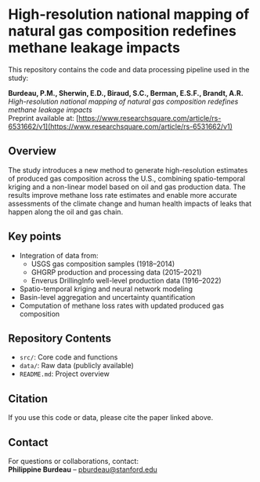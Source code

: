 # High-resolution national mapping of natural gas composition redefines methane leakage impacts

This repository contains the code and data processing pipeline used in the study:

**Burdeau, P.M., Sherwin, E.D., Biraud, S.C., Berman, E.S.F., Brandt, A.R.**  
*High-resolution national mapping of natural gas composition redefines methane leakage impacts*  
Preprint available at: [https://www.researchsquare.com/article/rs-6531662/v1](https://www.researchsquare.com/article/rs-6531662/v1)

## Overview

The study introduces a new method to generate high-resolution estimates of produced gas composition across the U.S., combining spatio-temporal kriging and a non-linear model based on oil and gas production data. The results improve methane loss rate estimates and enable more accurate assessments of the climate change and human health impacts of leaks that happen along the oil and gas chain.

## Key points

- Integration of data from:
  - USGS gas composition samples (1918–2014)
  - GHGRP production and processing data (2015–2021)
  - Enverus DrillingInfo well-level production data (1916–2022)
- Spatio-temporal kriging and neural network modeling
- Basin-level aggregation and uncertainty quantification
- Computation of methane loss rates with updated produced gas composition

## Repository Contents

- `src/`: Core code and functions
- `data/`: Raw data (publicly available)
- `README.md`: Project overview

## Citation

If you use this code or data, please cite the paper linked above.

## Contact

For questions or collaborations, contact:  
**Philippine Burdeau** – pburdeau@stanford.edu
